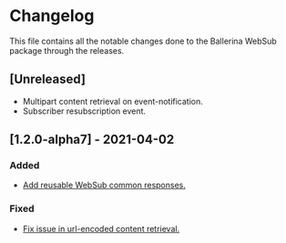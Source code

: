 # Changelog
This file contains all the notable changes done to the Ballerina WebSub package through the releases.

## [Unreleased]
- Multipart content retrieval on event-notification.
- Subscriber resubscription event.

## [1.2.0-alpha7] - 2021-04-02
### Added
- [Add reusable WebSub common responses.](https://github.com/ballerina-platform/module-ballerina-websub/pull/159)

### Fixed
- [Fix issue in url-encoded content retrieval.](https://github.com/ballerina-platform/module-ballerina-websub/pull/168)